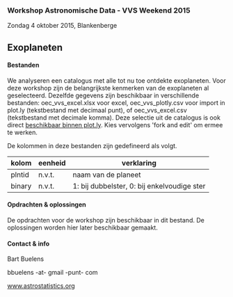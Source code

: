 ### Workshop Astronomische Data - VVS Weekend 2015
Zondag 4 oktober 2015, Blankenberge
## Exoplaneten

#### Bestanden
We analyseren een catalogus met alle tot nu toe ontdekte exoplaneten. Voor deze workshop zijn de belangrijkste kenmerken van de exoplaneten al geselecteerd. Dezelfde gegevens zijn beschikbaar in verschillende bestanden: oec_vvs_excel.xlsx voor excel, oec_vvs_plotly.csv voor import in plot.ly (tekstbestand met decimaal punt), of oec_vvs_excel.csv (tekstbestand met decimale komma).
Deze selectie uit de catalogus is ook direct [beschikbaar binnen plot.ly](https://plot.ly/~bbuelens/71). Kies vervolgens 'fork and edit' om ermee te werken.

De kolommen in deze bestanden zijn gedefineerd als volgt.

| kolom | eenheid | verklaring |
| ----- | ------- | ---------- |
| plntid | n.v.t. | naam van de planeet |
| binary | n.v.t. | 1: bij dubbelster, 0: bij enkelvoudige ster |

#### Opdrachten & oplossingen
De opdrachten voor de workshop zijn beschikbaar in dit bestand. De oplossingen worden hier later beschikbaar gemaakt.

#### Contact & info
Bart Buelens

bbuelens -at- gmail -punt- com

www.astrostatistics.org

